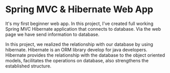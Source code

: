 # Spring MVC & Hibernate Web App

It's my first beginner web app.
In this project, I've created full working Spring MVC Hibernate application that connects to database.
Via the web page we have send information to database.

In this project, we realized the relationship with our database by using hibernate. Hibernate is an ORM library develop for java developers. Hibernate provides the relationship with the database to the object oriented models, facilitates the operations on database, also strengthens the established structure.

